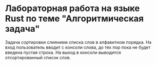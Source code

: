 # Лабораторная работа на языке Rust по теме "Алгоритмическая задача"
Задача сортировки слиянием списка слов в алфавитном порядка. На вход пользователь вводит с консоли слова, до тех пор пока не будет введена пустая строка. На выход в консоли выводится отсортированный список слов. 
